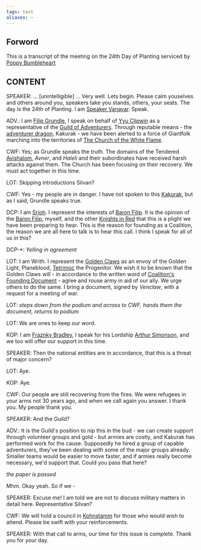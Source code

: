 ```yaml
---
tags: text
aliases: ~
---
```


## Forword

This is a transcript of the meeting on the 24th Day of Planting serviced by [Poppy Bumbleheart](..\..\..\..\..\Game%20Notes\NPCs\ala%20Alaturmen\High%20Power\Lorekeeper%20NPCs\Poppy%20Bumbleheart.md)

## CONTENT

SPEAKER: ... \[unintelligible\] ... Very well. Lets begin. Please calm youselves and others around you, speakers take you stands, others, your seats. The day is the 24th of Planting. I am [Speaker Vanavar](..\..\..\..\..\Game%20Notes\NPCs\ala%20Alaturmen\High%20Power\Guild%20Employee%20NPCs\Guild%20Admin\Speaker%20Vanavar.md). Speak.

ADV.: I am [Filip Grundle](..\..\..\..\..\Game%20Notes\NPCs\ala%20Alaturmen\Mild%20Power\Guild%20Representitives\Filip%20Grundle.md), I speak on behalf of [Yyu Clipwin](..\..\..\..\..\Game%20Notes\NPCs\ala%20Alaturmen\Mild%20Power\Guild%20Representitives\Yyu%20Clipwin.md) as a representative of the [Guild of Adventurers](..\..\About%20People\Non-Nation%20Entities\Coalition%20City\Guilds%20of%20Coalition\Guild%20of%20Adventurers.md). Through reputable means - the [adventurer dragon](..\..\..\..\..\Game%20Notes\NPCs\ala%20Alaturmen\zNon-Humanoid\Draconic%20NPCs\Kakurak.md), Kakurak - we have been alerted to a force of Giantfolk marching into the territories of [The Church of the White Flame](..\..\About%20People\Nations\Holyl'nds\The%20Church%20of%20the%20White%20Flame.md).

CWF: Yes; as Grundle speaks the truth. The domains of the Tendered [Avishalom](..\..\..\..\..\Game%20Notes\NPCs\ala%20Alaturmen\Mild%20Power\Tendered\Valerio%20Avishalom.md), *Avner*, and *Haleli* and their subordinates have received harsh attacks against them. The Church has been focusing on their recovery. We must act together in this time.

LOT: Skipping introductions Silvan?

CWF: Yes - my people are in danger. I have not spoken to this [Kakurak](..\..\..\..\..\Game%20Notes\NPCs\ala%20Alaturmen\zNon-Humanoid\Draconic%20NPCs\Kakurak.md), but as I said, Grundle speaks true.

DCP: I am [Srioh](..\..\About%20People\Nations\The%20Democratic%20Combine%20of%20Peoples\Factions\Knights%20in%20Red\Srioh.md). I represent the interests of [Baron Filip](..\..\..\..\..\Game%20Notes\NPCs\ala%20Alaturmen\High%20Power\Barons%20of%20Combine%20NPCs\Baron%20Filip.md). It is the opinion of the [Baron Filip](..\..\..\..\..\Game%20Notes\NPCs\ala%20Alaturmen\High%20Power\Barons%20of%20Combine%20NPCs\Baron%20Filip.md), myself, and the other [Knights in Red](..\..\About%20People\Nations\The%20Democratic%20Combine%20of%20Peoples\Factions\Knights%20in%20Red\Knights%20in%20Red.md) that this is a plight we have been preparing to hear. This is the reason for founding as a Coalition, the reason we are all here to talk is to hear this call. I think I speak for all of us in this?

DCP-\*: *Yelling in agreement*

LOT: I am Writh. I represent the [Golden Claws](..\..\About%20People\Nations\Lands%20of%20Tetrimoc\Factions\Golden%20Claws.md) as an envoy of the Golden Light, Planeblood, [Tetrimoc](..\..\..\..\..\Game%20Notes\NPCs\ala%20Alaturmen\zNon-Humanoid\Draconic%20NPCs\Tetrimoc.md) the Progenitor. We wish it to be known that the Golden Claws will - in accordance to the written word of [Coalition's Founding Document](Coalition's%20Founding%20Document.md) - agree and rouse army in aid of our ally. We urge others to do the same. I bring a document, signed by *Venclaw*, with a request for a meeting of war.

LOT: *steps down from the podium and across to CWF, hands them the document, returns to podium*

LOT: We are ones to keep our word.

KOP: I am [Fraznky Bradley](..\..\..\..\..\Game%20Notes\NPCs\ala%20Alaturmen\Weak%20Power\King's%20Tenants\Fraznky%20Bradley.md), I speak for his Lordship [Arthur Simonson](..\..\..\..\..\Game%20Notes\NPCs\ala%20Alaturmen\High%20Power\Nobles%20of%20Prosper%20NPCs\Arthur%20Simonson.md), and we too will offer our support in this time.

SPEAKER: Then the national entities are in accordance, that this is a threat of major concern?

LOT: Aye.

KOP: Aye.

CWF: Our people are still recovering from the fires. We were refugees in your arms not 30 years ago, and when we call again you answer. I thank you. My people thank you.

SPEAKER: And the Guild?

ADV.: It is the Guild's position to nip this in the bud - we can create support through volunteer groups and gold - but armies are costly, and Kakurak has performed work for the cause. Supposedly he hired a group of capable adventurers, they've been dealing with some of the major groups already. Smaller teams would be easier to move faster, and if armies really become necessary, we'd support that. Could you pass that here?

*the paper is passed*

Mhm. Okay yeah. So if we -

SPEAKER: Excuse me! I am told we are not to discuss military matters in detail here. Representative Silvan?

CWF: We will hold a council in [Kohnstamm](..\..\Places\Northwestern%20Central\Smaller%20than%20a%20feature\Kohnstamm.md) for those who would wish to attend. Please be swift with your reinforcements.

SPEAKER: With that call to arms, our time for this issue is complete. Thank you for your day.
